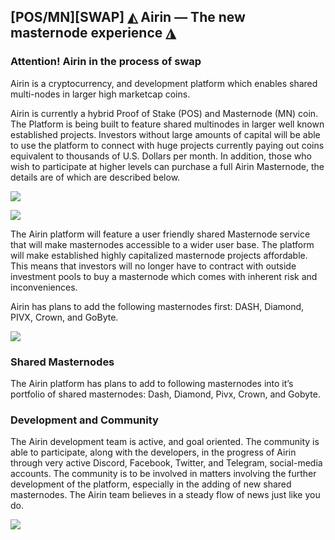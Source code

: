 ## [POS/MN][SWAP] ◭ Airin — The new masternode experience ◮ 

### Attention! Airin in the process of swap

Airin is a cryptocurrency, and development platform which enables shared multi-nodes in larger high marketcap coins.

Airin is currently a hybrid Proof of Stake (POS) and Masternode (MN) coin. The Platform is being built to feature shared multinodes in larger well known established projects. Investors without large amounts of capital will be able to use the platform to connect with huge projects currently paying out coins equivalent to thousands of U.S. Dollars per month. In addition, those who wish to participate at higher levels can purchase a full Airin Masternode, the details are of which are described below.

![](https://i.imgur.com/f14MCGC.jpg)

![](https://i.imgur.com/6VBUdHR.png)


The Airin platform will feature a user friendly shared Masternode service that will make masternodes accessible to a wider user base. The platform will make established highly capitalized masternode projects affordable. This means that investors will no longer have to contract with outside investment pools to buy a masternode which comes with inherent risk and inconveniences.

Airin has plans to add the following masternodes first: DASH, Diamond, PIVX, Crown, and GoByte.


![](https://i.imgur.com/DgB0N5e.png)


### Shared Masternodes

The Airin platform has plans to add to following masternodes into it’s portfolio of shared masternodes: Dash, Diamond, Pivx, Crown, and Gobyte.

### Development and Community

The Airin development team is active, and goal oriented. The community is able to participate, along with the developers, in the progress of Airin through very active Discord, Facebook, Twitter, and Telegram, social-media accounts. The community is to be involved in matters involving the further development of the platform, especially in the adding of new shared masternodes. The Airin team believes in a steady flow of news just like you do.

![](https://i.imgur.com/Rj6EaFz.png)

